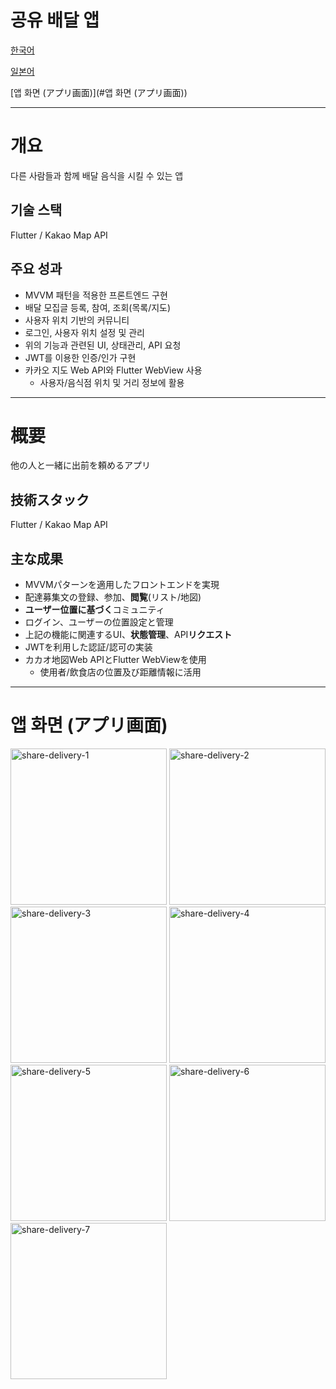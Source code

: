 # 공유 배달 앱

[한국어](#개요)

[일본어](#概要)

[앱 화면 (アプリ画面)](#앱 화면 (アプリ画面))

---

# 개요
다른 사람들과 함께 배달 음식을 시킬 수 있는 앱

## 기술 스택

Flutter / Kakao Map API

## 주요 성과

- MVVM 패턴을 적용한 프론트엔드 구현
- 배달 모집글 등록, 참여, 조회(목록/지도)
- 사용자 위치 기반의 커뮤니티
- 로그인, 사용자 위치 설정 및 관리
- 위의 기능과 관련된 UI, 상태관리, API 요청
- JWT를 이용한 인증/인가 구현
- 카카오 지도 Web API와 Flutter WebView 사용
    - 사용자/음식점 위치 및 거리 정보에 활용

---

# 概要
他の人と一緒に出前を頼めるアプリ

## 技術スタック
Flutter / Kakao Map API

## 主な成果

- MVVMパターンを適用したフロントエンドを実現
- 配達募集文の登録、参加、**閲覧**(リスト/地図)
- **ユーザー位置に基づく**コミュニティ
- ログイン、ユーザーの位置設定と管理
- 上記の機能に関連するUI、**状態管理**、API**リクエスト**
- JWTを利用した認証/認可の実装
- カカオ地図Web APIとFlutter WebViewを使用
    - 使用者/飲食店の位置及び距離情報に活用

---
# 앱 화면 (アプリ画面)

<img width="250" alt="share-delivery-1" src="https://github.com/KIT-Capston-Design/share-delivery-front/assets/97392729/d45e661b-8727-40ce-a8d4-a5932e7e3302">
<img width="250" alt="share-delivery-2" src="https://github.com/KIT-Capston-Design/share-delivery-front/assets/97392729/b8cf4fb5-b773-41b9-b631-6f0b9303f567">
<img width="250" alt="share-delivery-3" src="https://github.com/KIT-Capston-Design/share-delivery-front/assets/97392729/90927346-bda9-46e9-8c29-1441a95a6dff">
<img width="250" alt="share-delivery-4" src="https://github.com/KIT-Capston-Design/share-delivery-front/assets/97392729/746f2ac2-52e6-452f-9115-2806a7f2d1f7">
<img width="250" alt="share-delivery-5" src="https://github.com/KIT-Capston-Design/share-delivery-front/assets/97392729/a250e9c5-3a57-4659-b553-63f8cb477892">
<img width="250" alt="share-delivery-6" src="https://github.com/KIT-Capston-Design/share-delivery-front/assets/97392729/6e43b635-312b-4299-b7fa-c2ae6c474fab">
<img width="250" alt="share-delivery-7" src="https://github.com/KIT-Capston-Design/share-delivery-front/assets/97392729/1b25fd84-310c-431c-9200-54367264837b">
